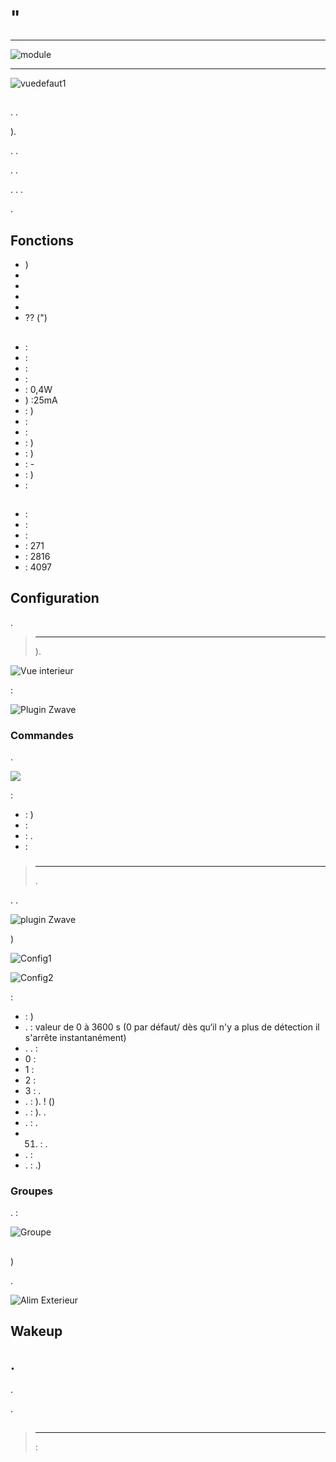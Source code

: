 # "

****

![module](images/fibaro.fgfs101/module.jpg)

****

![vuedefaut1](images/fibaro.fgfs101/vuedefaut1.jpg)

## 

. .

).

. .

. .

. . .

.

## Fonctions

-   )
-   
-   
-   
-   
-    ?? (")

## 

-    : 
-    : 
-    : 
-    : 
-    : 0,4W
-   ) :25mA
-    : )
-    : 
-    : 
-    : )
-    : )
-    : -
-    : )
-    : 

## 

-    : 
-    : 
-    : 
-    : 271
-    : 2816
-    : 4097

## Configuration

 [](https://doc.jeedom.com/de_DE/plugins/automation%20protocol/openzwave/).

> ****
>
> ).

![Vue interieur](images/fibaro.fgfs101/Vue_interieur.jpg)

 :

![Plugin Zwave](images/fibaro.fgfs101/information.jpg)

### Commandes

.

![](images/fibaro.fgfs101/commandes.jpg)

 :

-    : )
-    : 
-    : . 
-    : 

### 

> ****
>
> .

. .

![ plugin Zwave](images/plugin/bouton_configuration.jpg)

)

![Config1](images/fibaro.fgfs101/config1.jpg)

![Config2](images/fibaro.fgfs101/config2.jpg)

 :

-    : )
-   .  : valeur de 0 à 3600 s (0 par défaut/ dès qu‘il n'y a plus de détection il s'arrête instantanément)
-   . .  :
  - 0 : 
  - 1 : 
  - 2 : 
  - 3 : .
-   .  : ).  ! ()
-   .  : ). .
-   .  : .
-   51. : .
-   .  : 
-   .  : .)

### Groupes

. :

![Groupe](images/fibaro.fgfs101/groupe.jpg)

## 

)

.

![Alim Exterieur](images/fibaro.fgfs101/Alim_Exterieur.jpg)

## Wakeup



## .

.

.

## 

> ****
>
>  : 


 [](http://blog.domadoo.fr/2014/12/18/jeedom-guide-dutilisation-du-detecteur-dinondation-fibaro-fgfs-001/)
 [](http://www.fibaro.com/manuals/en/FGFS-101-Flood-Sensor/FGFS-101-Flood-Sensor-en-2.1-2.3.pdf)
